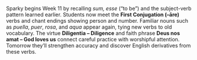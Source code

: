 Sparky begins Week 11 by recalling *sum, esse* (“to be”) and the subject-verb pattern learned earlier.
Students now meet the **First Conjugation (–āre)** verbs and chant endings showing person and number.
Familiar nouns such as *puella*, *puer*, *rosa*, and *aqua* appear again, tying new verbs to old vocabulary.
The virtue **Diligentia – Diligence** and faith phrase **Deus nos amat – God loves us** connect careful practice with worshipful attention.
Tomorrow they’ll strengthen accuracy and discover English derivatives from these verbs.